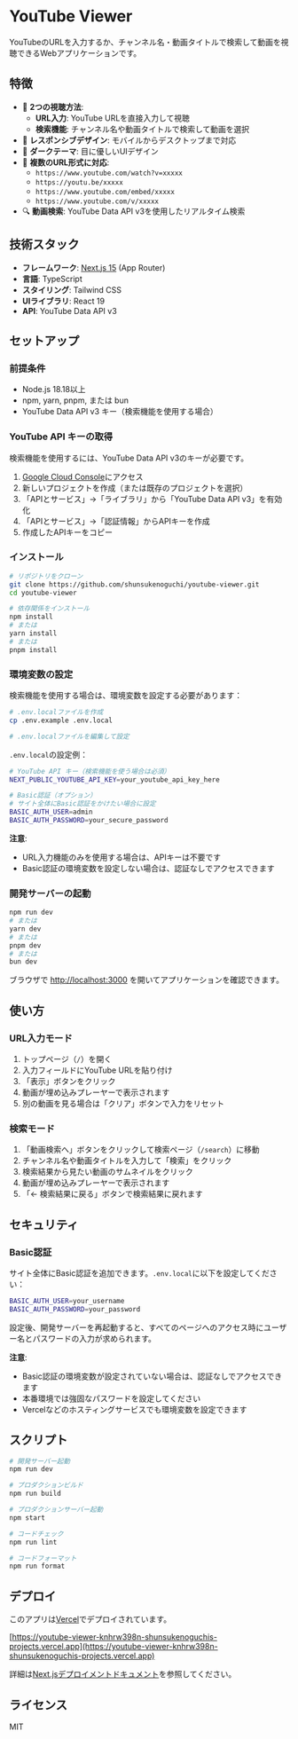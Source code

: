 # YouTube Viewer

YouTubeのURLを入力するか、チャンネル名・動画タイトルで検索して動画を視聴できるWebアプリケーションです。

## 特徴

- 🎥 **2つの視聴方法**:
  - **URL入力**: YouTube URLを直接入力して視聴
  - **検索機能**: チャンネル名や動画タイトルで検索して動画を選択
- 📱 **レスポンシブデザイン**: モバイルからデスクトップまで対応
- 🌙 **ダークテーマ**: 目に優しいUIデザイン
- 🔄 **複数のURL形式に対応**:
  - `https://www.youtube.com/watch?v=xxxxx`
  - `https://youtu.be/xxxxx`
  - `https://www.youtube.com/embed/xxxxx`
  - `https://www.youtube.com/v/xxxxx`
- 🔍 **動画検索**: YouTube Data API v3を使用したリアルタイム検索

## 技術スタック

- **フレームワーク**: [Next.js 15](https://nextjs.org) (App Router)
- **言語**: TypeScript
- **スタイリング**: Tailwind CSS
- **UIライブラリ**: React 19
- **API**: YouTube Data API v3

## セットアップ

### 前提条件

- Node.js 18.18以上
- npm, yarn, pnpm, または bun
- YouTube Data API v3 キー（検索機能を使用する場合）

### YouTube API キーの取得

検索機能を使用するには、YouTube Data API v3のキーが必要です。

1. [Google Cloud Console](https://console.cloud.google.com/)にアクセス
2. 新しいプロジェクトを作成（または既存のプロジェクトを選択）
3. 「APIとサービス」→「ライブラリ」から「YouTube Data API v3」を有効化
4. 「APIとサービス」→「認証情報」からAPIキーを作成
5. 作成したAPIキーをコピー

### インストール

```bash
# リポジトリをクローン
git clone https://github.com/shunsukenoguchi/youtube-viewer.git
cd youtube-viewer

# 依存関係をインストール
npm install
# または
yarn install
# または
pnpm install
```

### 環境変数の設定

検索機能を使用する場合は、環境変数を設定する必要があります：

```bash
# .env.localファイルを作成
cp .env.example .env.local

# .env.localファイルを編集して設定
```

`.env.local`の設定例：
```bash
# YouTube API キー（検索機能を使う場合は必須）
NEXT_PUBLIC_YOUTUBE_API_KEY=your_youtube_api_key_here

# Basic認証（オプション）
# サイト全体にBasic認証をかけたい場合に設定
BASIC_AUTH_USER=admin
BASIC_AUTH_PASSWORD=your_secure_password
```

**注意**: 
- URL入力機能のみを使用する場合は、APIキーは不要です
- Basic認証の環境変数を設定しない場合は、認証なしでアクセスできます

### 開発サーバーの起動

```bash
npm run dev
# または
yarn dev
# または
pnpm dev
# または
bun dev
```

ブラウザで [http://localhost:3000](http://localhost:3000) を開いてアプリケーションを確認できます。

## 使い方

### URL入力モード

1. トップページ（`/`）を開く
2. 入力フィールドにYouTube URLを貼り付け
3. 「表示」ボタンをクリック
4. 動画が埋め込みプレーヤーで表示されます
5. 別の動画を見る場合は「クリア」ボタンで入力をリセット

### 検索モード

1. 「動画検索へ」ボタンをクリックして検索ページ（`/search`）に移動
2. チャンネル名や動画タイトルを入力して「検索」をクリック
3. 検索結果から見たい動画のサムネイルをクリック
4. 動画が埋め込みプレーヤーで表示されます
5. 「← 検索結果に戻る」ボタンで検索結果に戻れます

## セキュリティ

### Basic認証

サイト全体にBasic認証を追加できます。`.env.local`に以下を設定してください：

```bash
BASIC_AUTH_USER=your_username
BASIC_AUTH_PASSWORD=your_password
```

設定後、開発サーバーを再起動すると、すべてのページへのアクセス時にユーザー名とパスワードの入力が求められます。

**注意**: 
- Basic認証の環境変数が設定されていない場合は、認証なしでアクセスできます
- 本番環境では強固なパスワードを設定してください
- Vercelなどのホスティングサービスでも環境変数を設定できます

## スクリプト

```bash
# 開発サーバー起動
npm run dev

# プロダクションビルド
npm run build

# プロダクションサーバー起動
npm start

# コードチェック
npm run lint

# コードフォーマット
npm run format
```

## デプロイ

このアプリは[Vercel](https://vercel.com)でデプロイされています。

[https://youtube-viewer-knhrw398n-shunsukenoguchis-projects.vercel.app](https://youtube-viewer-knhrw398n-shunsukenoguchis-projects.vercel.app)

詳細は[Next.jsデプロイメントドキュメント](https://nextjs.org/docs/app/building-your-application/deploying)を参照してください。

## ライセンス

MIT
